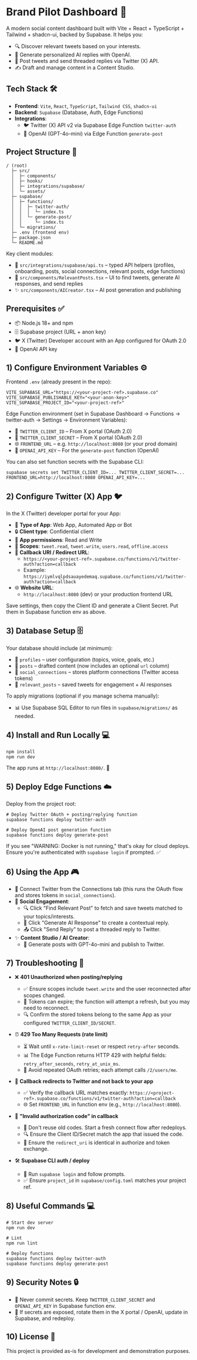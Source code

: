 # Brand Pilot Dashboard 🚀

A modern social content dashboard built with Vite + React + TypeScript + Tailwind + shadcn-ui, backed by Supabase. It helps you:

- 🔍 Discover relevant tweets based on your interests.
- 🤖 Generate personalized AI replies with OpenAI.
- 📱 Post tweets and send threaded replies via Twitter (X) API.
- ✍️ Draft and manage content in a Content Studio.


## Tech Stack 🛠️

- **Frontend**: `Vite`, `React`, `TypeScript`, `Tailwind CSS`, `shadcn-ui`
- **Backend**: `Supabase` (Database, Auth, Edge Functions)
- **Integrations**:
  - 🐦 Twitter (X) API v2 via Supabase Edge Function `twitter-auth`
  - 🧠 OpenAI (GPT-4o-mini) via Edge Function `generate-post`


## Project Structure 📁

```
/ (root)
  ├─ src/
  │  ├─ components/
  │  ├─ hooks/
  │  ├─ integrations/supabase/
  │  └─ assets/
  ├─ supabase/
  │  ├─ functions/
  │  │  ├─ twitter-auth/
  │  │  │  └─ index.ts
  │  │  └─ generate-post/
  │  │     └─ index.ts
  │  └─ migrations/
  ├─ .env (frontend env)
  ├─ package.json
  └─ README.md
```

Key client modules:
- 📡 `src/integrations/supabase/api.ts` – typed API helpers (profiles, onboarding, posts, social connections, relevant posts, edge functions)
- 💬 `src/components/RelevantPosts.tsx` – UI to find tweets, generate AI responses, and send replies
- ✨ `src/components/AICreator.tsx` – AI post generation and publishing


## Prerequisites ✅

- 📦 Node.js 18+ and npm
- 🗄️ Supabase project (URL + anon key)
- 🐦 X (Twitter) Developer account with an App configured for OAuth 2.0
- 🔑 OpenAI API key


## 1) Configure Environment Variables ⚙️

Frontend `.env` (already present in the repo):

```
VITE_SUPABASE_URL="https://<your-project-ref>.supabase.co"
VITE_SUPABASE_PUBLISHABLE_KEY="<your-anon-key>"
VITE_SUPABASE_PROJECT_ID="<your-project-ref>"
```

Edge Function environment (set in Supabase Dashboard → Functions → twitter-auth → Settings → Environment Variables):

- 🔑 `TWITTER_CLIENT_ID` – From X portal (OAuth 2.0)
- 🔐 `TWITTER_CLIENT_SECRET` – From X portal (OAuth 2.0)
- 🌐 `FRONTEND_URL` – e.g. `http://localhost:8080` (or your prod domain)
- 🧠 `OPENAI_API_KEY` – For the `generate-post` function (OpenAI)

You can also set function secrets with the Supabase CLI:

```
supabase secrets set TWITTER_CLIENT_ID=... TWITTER_CLIENT_SECRET=... FRONTEND_URL=http://localhost:8080 OPENAI_API_KEY=...
```


## 2) Configure Twitter (X) App 🐦

In the X (Twitter) developer portal for your App:

- 📱 **Type of App**: Web App, Automated App or Bot
- 🔒 **Client type**: Confidential client
- 📝 **App permissions**: Read and Write
- 🎯 **Scopes**: `tweet.read`, `tweet.write`, `users.read`, `offline.access`
- 🔗 **Callback URI / Redirect URL**:
  - `https://<your-project-ref>.supabase.co/functions/v1/twitter-auth?action=callback`
  - Example: `https://iymlvqlpdsauayedemaq.supabase.co/functions/v1/twitter-auth?action=callback`
- 🌐 **Website URL**:
  - `http://localhost:8080` (dev) or your production frontend URL

Save settings, then copy the Client ID and generate a Client Secret. Put them in Supabase function env as above.


## 3) Database Setup 🗄️

Your database should include (at minimum):
- 👤 `profiles` – user configuration (topics, voice, goals, etc.)
- 📝 `posts` – drafted content (now includes an optional `url` column)
- 🔗 `social_connections` – stores platform connections (Twitter access tokens)
- 💬 `relevant_posts` – saved tweets for engagement + AI responses

To apply migrations (optional if you manage schema manually):

- 📊 Use Supabase SQL Editor to run files in `supabase/migrations/` as needed.


## 4) Install and Run Locally 💻

```
npm install
npm run dev
```

The app runs at `http://localhost:8080/`. 🎉


## 5) Deploy Edge Functions ☁️

Deploy from the project root:

```
# Deploy Twitter OAuth + posting/replying function
supabase functions deploy twitter-auth

# Deploy OpenAI post generation function
supabase functions deploy generate-post
```

If you see "WARNING: Docker is not running," that's okay for cloud deploys. Ensure you're authenticated with `supabase login` if prompted. ✅


## 6) Using the App 🎮

- 🔗 Connect Twitter from the Connections tab (this runs the OAuth flow and stores tokens in `social_connections`).
- 💬 **Social Engagement**:
  - 🔍 Click "Find Relevant Post" to fetch and save tweets matched to your topics/interests.
  - 🤖 Click "Generate AI Response" to create a contextual reply.
  - 📤 Click "Send Reply" to post a threaded reply to Twitter.
- ✨ **Content Studio / AI Creator**:
  - 🧠 Generate posts with GPT-4o-mini and publish to Twitter.


## 7) Troubleshooting 🔧

- ❌ **401 Unauthorized when posting/replying**
  - ✅ Ensure scopes include `tweet.write` and the user reconnected after scopes changed.
  - 🔄 Tokens can expire; the function will attempt a refresh, but you may need to reconnect.
  - 🔍 Confirm the stored tokens belong to the same App as your configured `TWITTER_CLIENT_ID/SECRET`.

- ⏰ **429 Too Many Requests (rate limit)**
  - ⏳ Wait until `x-rate-limit-reset` or respect `retry-after` seconds.
  - 📊 The Edge Function returns HTTP 429 with helpful fields: `retry_after_seconds`, `retry_at_unix_ms`.
  - 🚫 Avoid repeated OAuth retries; each attempt calls `/2/users/me`.

- 🔄 **Callback redirects to Twitter and not back to your app**
  - ✅ Verify the callback URL matches exactly:
    `https://<project-ref>.supabase.co/functions/v1/twitter-auth?action=callback`
  - 🌐 Set `FRONTEND_URL` in function env (e.g., `http://localhost:8080`).

- 🔐 **"Invalid authorization code" in callback**
  - 🚫 Don't reuse old codes. Start a fresh connect flow after redeploys.
  - 🔍 Ensure the Client ID/Secret match the app that issued the code.
  - 🔗 Ensure the `redirect_uri` is identical in authorize and token exchange.

- 🛠️ **Supabase CLI auth / deploy**
  - 🔑 Run `supabase login` and follow prompts.
  - ✅ Ensure `project_id` in `supabase/config.toml` matches your project ref.


## 8) Useful Commands 💻

```
# Start dev server
npm run dev

# Lint
npm run lint

# Deploy functions
supabase functions deploy twitter-auth
supabase functions deploy generate-post
```


## 9) Security Notes 🔒

- 🚫 Never commit secrets. Keep `TWITTER_CLIENT_SECRET` and `OPENAI_API_KEY` in Supabase function env.
- 🔄 If secrets are exposed, rotate them in the X portal / OpenAI, update in Supabase, and redeploy.


## 10) License 📄

This project is provided as-is for development and demonstration purposes.
